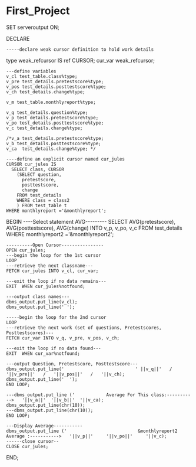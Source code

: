# First_Project

SET serveroutput ON;


DECLARE

    -----declare weak cursor definition to hold work details
type weak_refcursor IS ref CURSOR;
    cur_var weak_refcursor;
    
    ---define variables
    v_cl test_table.class%type;
    v_pre test_details.pretestscore%type;
    v_pos test_details.posttestscore%type;
    v_ch test_details.change%type;

    v_m test_table.monthlyreport%type;

    v_q test_details.question%type;
    v_p test_details.pretestscore%type;
    v_po test_details.posttestscore%type;
    v_c test_details.change%type;

    /*v_a test_details.pretestscore%type;
    v_b test_details.posttestscore%type;
    v_ca  test_details.change%type; */

    ----define an explicit cursor named cur_jules
    CURSOR cur_jules IS
      SELECT class, CURSOR
        (SELECT question,
          pretestscore,
          posttestscore,
          change
        FROM test_details
        WHERE class = class2
        ) FROM test_table t
    WHERE monthlyreport ='&monthlyreport';

  BEGIN
    ----Select statement AVG---------
    SELECT AVG(pretestscore), AVG(posttestscore), AVG(change)
    INTO v_p, v_po, v_c FROM test_details
    WHERE monthlyreport2 ='&monthlyreport2';

    ----------Open Cursor----------------
    OPEN cur_jules;
    ---begin the loop for the 1st cursor
    LOOP
    ---retrieve the next classname---
    FETCH cur_jules INTO v_cl, cur_var;

    ---exit the loop if no data remains---
    EXIT  WHEN cur_jules%notfound;

    ---output class names---
    dbms_output.put_line(v_cl);
    dbms_output.put_line(' ');

    -----begin the loop for the 2nd cursor
    LOOP
    ---retrieve the next work (set of questions, Pretestscores, Posttestscores)---
    FETCH cur_var INTO v_q, v_pre, v_pos, v_ch;

    ---exit the loop if no data found---
    EXIT  WHEN cur_var%notfound;

    ---output Question, Pretestscore, Posttestscore---
    dbms_output.put_line('                           ' ||v_q||'   /   '||v_pre||'   /   '||v_pos||'   /   '||v_ch);
    dbms_output.put_line('  ');
    END LOOP;

    ---dbms_output.put_line ('            Average For This class:----------->   '||v_a||'  '||v_b||'  '||v_ca);
    dbms_output.put_line(chr(10));
    ---dbms_output.put_line(chr(10));
    END LOOP;

    ---Display Average-----------
    dbms_output.put_line ('                           &monthlyreport2 Average :----------->   '||v_p||'     '||v_po||'     '||v_c);
    ------close cursor--
    CLOSE cur_jules;
  END;
